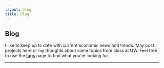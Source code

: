 ```yaml
---
layout: blog
title: Blog
---
```

## Blog

I like to keep up to date with current economic news and trends. May post projects here or my thoughts about some topics from class at UW. 
Feel free to use the [tags](\tags) page to find what you're looking for.

***
